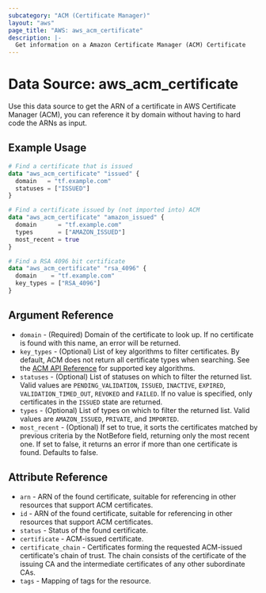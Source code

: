 ```yaml
---
subcategory: "ACM (Certificate Manager)"
layout: "aws"
page_title: "AWS: aws_acm_certificate"
description: |-
  Get information on a Amazon Certificate Manager (ACM) Certificate
---
```


# Data Source: aws_acm_certificate

Use this data source to get the ARN of a certificate in AWS Certificate
Manager (ACM), you can reference
it by domain without having to hard code the ARNs as input.

## Example Usage

```terraform
# Find a certificate that is issued
data "aws_acm_certificate" "issued" {
  domain   = "tf.example.com"
  statuses = ["ISSUED"]
}

# Find a certificate issued by (not imported into) ACM
data "aws_acm_certificate" "amazon_issued" {
  domain      = "tf.example.com"
  types       = ["AMAZON_ISSUED"]
  most_recent = true
}

# Find a RSA 4096 bit certificate
data "aws_acm_certificate" "rsa_4096" {
  domain    = "tf.example.com"
  key_types = ["RSA_4096"]
}
```

## Argument Reference

* `domain` - (Required) Domain of the certificate to look up. If no certificate is found with this name, an error will be returned.
* `key_types` - (Optional) List of key algorithms to filter certificates. By default, ACM does not return all certificate types when searching. See the [ACM API Reference](https://docs.aws.amazon.com/acm/latest/APIReference/API_CertificateDetail.html#ACM-Type-CertificateDetail-KeyAlgorithm) for supported key algorithms.
* `statuses` - (Optional) List of statuses on which to filter the returned list. Valid values are `PENDING_VALIDATION`, `ISSUED`,
   `INACTIVE`, `EXPIRED`, `VALIDATION_TIMED_OUT`, `REVOKED` and `FAILED`. If no value is specified, only certificates in the `ISSUED` state
   are returned.
* `types` - (Optional) List of types on which to filter the returned list. Valid values are `AMAZON_ISSUED`, `PRIVATE`, and `IMPORTED`.
* `most_recent` - (Optional) If set to true, it sorts the certificates matched by previous criteria by the NotBefore field, returning only the most recent one. If set to false, it returns an error if more than one certificate is found. Defaults to false.

## Attribute Reference

* `arn` - ARN of the found certificate, suitable for referencing in other resources that support ACM certificates.
* `id` - ARN of the found certificate, suitable for referencing in other resources that support ACM certificates.
* `status` - Status of the found certificate.
* `certificate` - ACM-issued certificate.
* `certificate_chain` - Certificates forming the requested ACM-issued certificate's chain of trust. The chain consists of the certificate of the issuing CA and the intermediate certificates of any other subordinate CAs.
* `tags` - Mapping of tags for the resource.
